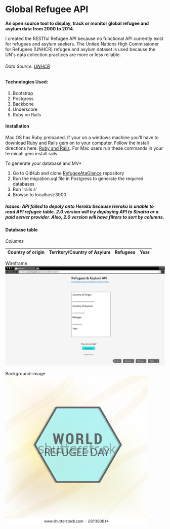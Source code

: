 
# Global Refugee API
**An open source tool to display, track or monitor global refugee and asylum data from 2000 to 2014.**

I created the RESTful Refugee API because no functional API currently exist for refugees and asylum seekers. The United Nations High Commissioner for Refugees (UNHCR) refugee and asylum dataset is used because the UN's data collection practices are more or less reliable.
###### Data Source: [UNHCR](http://data.un.org/Data.aspx?d=UNHCR&f=indID:Type-Ref)

#### Technologies Used:
1. Bootstrap
2. Postgress
2. Backbone
3. Underscore
4. Ruby on Rails

#### Installation
Mac OS has Ruby preloaded. If your on a windows machine you'll have to download Ruby and Rails gem on to your computer. Follow the install directions here: [Ruby and Rails]('https://forwardhq.com/help/installing-ruby-windows').
For Mac users run these commands in your terminal:
gem install rails

 To generate your database and MV*
1. Go to GitHub and clone [RefugeeAtaGlance]('https://github.com/Sonju/RefugeesATaGlance') repository
2. Run the migration.sql file in Postgress to generate the required databases
3. Run 'rails s'
4. Browse to localhost:3000


##### Issues: API failed to depoly onto Heroku because Heroku is unable to read API refugee table. 2.0 version will try deploying API to Sinatra or a paid server provider. Also, 2.0 version will have filters to sort by columns.

#### Database table
*Columns*

  Country of origin | Territory/Country of Asylum | Refugees | Year
  ----------------- |----------------------------| -------- |-----



Wireframe
![Image](/public/wireframes/API_Wireframe.png)

Background-image
![Image](/app/assets/images/worldrefugeeday.jpg)
